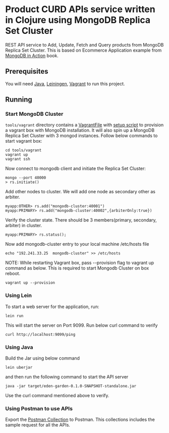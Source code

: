 # Product CURD APIs service written in Clojure using MongoDB Replica Set Cluster

REST API service to Add, Update, Fetch and Query products from MongoDB Replica Set Cluster. This is based on Ecommerce Application example from
[MongoDB in Action](https://www.manning.com/books/mongodb-in-action) book.


## Prerequisites

You will need [Java](https://docs.oracle.com/javase/8/docs/technotes/guides/install/install_overview.html), [Leiningen](https://leiningen.org/),
[Vagrant](https://www.vagrantup.com/intro/getting-started/install.html) to run this project.


## Running

### Start MongoDB Cluster

`tools/vagrant` directory contains a [VagrantFile](tools/vagrant/VagrantFile) with [setup script](tools/vagrant/setup.sh) to provision a vagrant box with MongoDB installation.
It will also spin up a MongoDB Replica Set Cluster with 3 mongod instances. Follow below commands to start vagrant box:
```
cd tools/vagrant
vagrant up
vagrant ssh
```

Now connect to mongodb client and initiate the Replica Set Cluster:
```
mongo --port 40000
> rs.initiate()
```

Add other nodes to cluster. We will add one node as secondary other as arbiter.
```
myapp:OTHER> rs.add("mongodb-cluster:40001")
myapp:PRIMARY> rs.add("mongodb-cluster:40002",{arbiterOnly:true})
```

Verify the cluster state. There should be 3 members(primary, secondary, arbiter) in cluster.
```
myapp:PRIMARY> rs.status();
```

Now add mongodb-cluster entry to your local machine /etc/hosts file
```
echo "192.241.33.25  mongodb-cluster" >> /etc/hosts
```

NOTE: While restarting Vagrant box,  pass --provision flag to vagrant up command as below. This is required to start Mongodb Cluster on box reboot.
```
vagrant up --provision
```

### Using Lein
To start a web server for the application, run:
```
lein run
```

This will start the server on Port 9099. Run below curl command to verify
```
curl http://localhost:9099/ping
```

### Using Java
Build the Jar using below command
```
lein uberjar
```
and then run the following command to start the API server
```
java -jar target/eden-garden-0.1.0-SNAPSHOT-standalone.jar
```
Use the curl command mentioned above to verify.

### Using Postman to use APIs
Export the <a href="/tools/eden-garden.postman_collection.json">Postman Collection</a> to Postman. This collections
includes the sample request for all the APIs.
